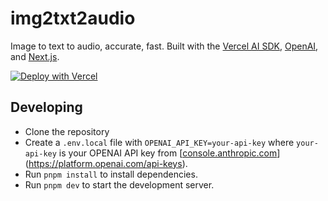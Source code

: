 # img2txt2audio

Image to text to audio, accurate, fast. Built with the [Vercel AI SDK](https://sdk.vercel.ai), [OpenAI](https://openai.com/), and [Next.js](https://nextjs.org).

[![Deploy with Vercel](https://vercel.com/button)](https://vercel.com/new/clone?repository-url=https%3A%2F%2Fgithub.com%2Fxiaoluoboding%2Fimg2txt2voice&env=OPENAI_API_KEY,UPSTASH_REDIS_REST_URL,UPSTASH_REDIS_REST_TOKEN&demo-title=img2txt2audio&demo-description=Image%20to%20text%20to%20audio%2C%20accurate%2C%20fast.&demo-url=https%3A%2F%2Fimg2txt2audio.vercel.app%2F&demo-image=https%3A%2F%2Fimg2txt2audio.vercel.app%2Fopengraph-image.png&skippable-integrations=1)

## Developing

- Clone the repository
- Create a `.env.local` file with `OPENAI_API_KEY=your-api-key` where `your-api-key` is your OPENAI API key from [[console.anthropic.com](https://platform.openai.com/api-keys)](https://platform.openai.com/api-keys).
- Run `pnpm install` to install dependencies.
- Run `pnpm dev` to start the development server.
